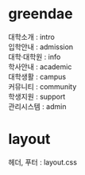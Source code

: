 # greendae
대학소개 : intro     <br>
입학안내 : admission <br>
대학·대학원 : info   <br>
학사안내 : academic  <br>
대학생활 : campus    <br>
커뮤니티 : community <br>
학생지원 : support   <br>
관리시스템 : admin   <br>

# layout
헤더, 푸터 : layout.css